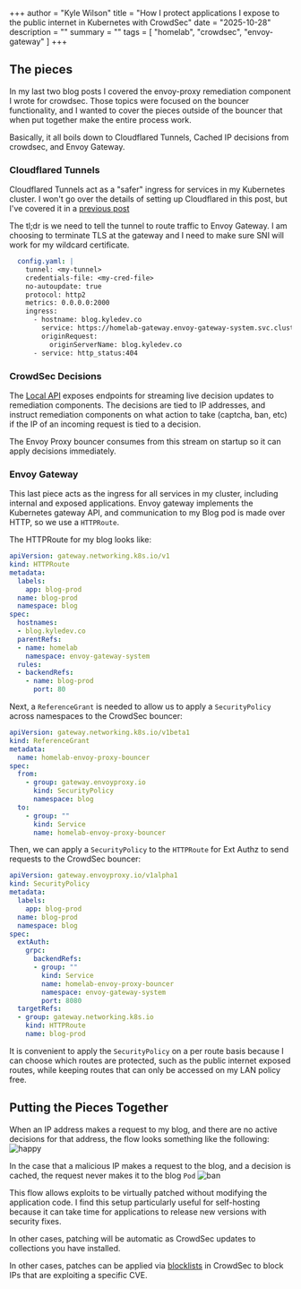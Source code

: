 +++
author = "Kyle Wilson"
title = "How I protect applications I expose to the public internet in Kubernetes with CrowdSec"
date = "2025-10-28"
description = ""
summary = ""
tags = [
    "homelab",
    "crowdsec",
    "envoy-gateway"
]
+++

## The pieces

In my last two blog posts I covered the envoy-proxy remediation component I wrote for crowdsec. Those topics were focused on the bouncer functionality, and I wanted to cover the pieces outside of the bouncer that when put together make the entire process work.

Basically, it all boils down to Cloudflared Tunnels, Cached IP decisions from crowdsec, and Envoy Gateway.

### Cloudflared Tunnels

Cloudflared Tunnels act as a "safer" ingress for services in my Kubernetes cluster. I won't go over the details of setting up Cloudflared in this post, but I've covered it in a [previous post](/posts/cloudflare-tunnel)

The tl;dr is we need to tell the tunnel to route traffic to Envoy Gateway. I am choosing to terminate TLS at the gateway and I need to make sure SNI will work for my wildcard certificate.

```yaml
  config.yaml: |
    tunnel: <my-tunnel>
    credentials-file: <my-cred-file>
    no-autoupdate: true
    protocol: http2
    metrics: 0.0.0.0:2000
    ingress:
      - hostname: blog.kyledev.co
        service: https://homelab-gateway.envoy-gateway-system.svc.cluster.local:443
        originRequest:
          originServerName: blog.kyledev.co
      - service: http_status:404
```

### CrowdSec Decisions

The [Local API](https://docs.crowdsec.net/docs/local_api/intro/) exposes endpoints for streaming live decision updates to remediation components. The decisions are tied to IP addresses, and instruct remediation components on what action to take (captcha, ban, etc) if the IP of an incoming request is tied to a decision.

The Envoy Proxy bouncer consumes from this stream on startup so it can apply decisions immediately.

### Envoy Gateway

This last piece acts as the ingress for all services in my cluster, including internal and exposed applications. Envoy gateway implements the Kubernetes gateway API, and communication to my Blog pod is made over HTTP, so we use a `HTTPRoute`.

The HTTPRoute for my blog looks like:
```yaml
apiVersion: gateway.networking.k8s.io/v1
kind: HTTPRoute
metadata:
  labels:
    app: blog-prod
  name: blog-prod
  namespace: blog
spec:
  hostnames:
  - blog.kyledev.co
  parentRefs:
  - name: homelab
    namespace: envoy-gateway-system
  rules:
  - backendRefs:
    - name: blog-prod
      port: 80
```

Next, a `ReferenceGrant` is needed to allow us to apply a `SecurityPolicy` across namespaces to the CrowdSec bouncer:
```yaml
apiVersion: gateway.networking.k8s.io/v1beta1
kind: ReferenceGrant
metadata:
  name: homelab-envoy-proxy-bouncer
spec:
  from:
    - group: gateway.envoyproxy.io
      kind: SecurityPolicy
      namespace: blog
  to:
    - group: ""
      kind: Service
      name: homelab-envoy-proxy-bouncer
```

Then, we can apply a `SecurityPolicy` to the `HTTPRoute` for Ext Authz to send requests to the CrowdSec bouncer:
```yaml
apiVersion: gateway.envoyproxy.io/v1alpha1
kind: SecurityPolicy
metadata:
  labels:
    app: blog-prod
  name: blog-prod
  namespace: blog
spec:
  extAuth:
    grpc:
      backendRefs:
      - group: ""
        kind: Service
        name: homelab-envoy-proxy-bouncer
        namespace: envoy-gateway-system
        port: 8080
  targetRefs:
  - group: gateway.networking.k8s.io
    kind: HTTPRoute
    name: blog-prod
```

It is convenient to apply the `SecurityPolicy` on a per route basis because I can choose which routes are protected, such as the public internet exposed routes, while keeping routes that can only be accessed on my LAN policy free.

## Putting the Pieces Together

When an IP address makes a request to my blog, and there are no active decisions for that address, the flow looks something like the following:
![happy](/images/protecting-internet-facing-apps/happy.png)

In the case that a malicious IP makes a request to the blog, and a decision is cached, the request never makes it to the blog `Pod`
![ban](/images/protecting-internet-facing-apps/ban.png)

This flow allows exploits to be virtually patched without modifying the application code. I find this setup particularly useful for self-hosting because it can take time for applications to release new versions with security fixes.

In other cases, patching will be automatic as CrowdSec updates to collections you have installed.

In other cases, patches can be applied via [blocklists](https://app.crowdsec.net/blocklists/6666d5c9a5ded82be1bec1e0) in CrowdSec to block IPs that are exploiting a specific CVE.